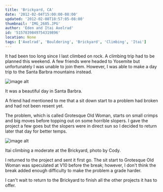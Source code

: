 ```yaml
---
title: 'Brickyard, CA'
date: '2012-02-04T15:00:00-08:00'
updated: '2012-02-08T18:57:05-08:00'
thumbnail: 'IMG_2685.JPG'
author: 'Eden and Itai Axelrad'
id: '5157839849754319896'
location: None
tags: ['Axelrad', 'Bouldering', 'Brickyard', 'Climbing', 'Itai']
---
```


It had been too long since I last climbed on rock. A climbing trip had to be planned this weekend. A few
friends were headed to Yosemite but unfortunately I was unable to join them. However, I was able to make a day trip to the Santa Barbra mountains instead. 

![image alt](/images/IMG_2685.JPG)

It was a beautiful day in Santa Barbra. 

A friend had mentioned to me that a sit down start to a problem had broken and had not been resent yet.

The problem, which is called Grotesque Old Woman, starts on small crimps and big moves before topping out on some horrible slopers. I gave the project a few goes but the slopers were in direct sun so I decided to return later that day for better temps.

![image alt](/images/IMG_2724.jpg)

Itai climbing a moderate at the Brickyard, photo by Cody.

I returned to the project and sent it first go. The sit start to Grotesque Old Woman was speculated at V10 before the break; however, I don't think the break added enough difficulty to make the problem a grade harder. 

I can't wait to return to the Brickyard to finish all the other projects it has to offer.
